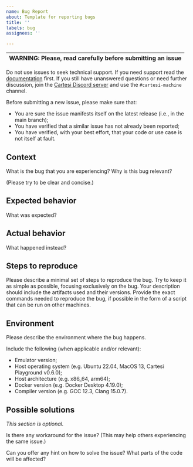 ```yaml
---
name: Bug Report
about: Template for reporting bugs
title: ''
labels: bug
assignees: ''

---
```


| WARNING: Please, read carefully before submitting an issue |
|------------------------------------------------------------|

Do not use issues to seek technical support.
If you need support read the [documentation](https://docs.cartesi.io/) first.
If you still have unanswered questions or need further discussion, join the [Cartesi Discord server](https://discord.gg/cartesi) and use the `#cartesi-machine` channel.

Before submitting a new issue, please make sure that:
- You are sure the issue manifests itself on the latest release (i.e., in the main branch);
- You have verified that a similar issue has not already been reported;
- You have verified, with your best effort, that your code or use case is not itself at fault.

## Context

What is the bug that you are experiencing?
Why is this bug relevant?

(Please try to be clear and concise.)

## Expected behavior

What was expected?

## Actual behavior

What happened instead?

## Steps to reproduce

Please describe a minimal set of steps to reproduce the bug.
Try to keep it as simple as possible, focusing exclusively on the bug.
Your description should include the artifacts used and their versions.
Provide the exact commands needed to reproduce the bug, if possible in the form of a script that can be run on other machines.

## Environment

Please describe the environment where the bug happens.

Include the following (when applicable and/or relevant):
- Emulator version;
- Host operating system (e.g. Ubuntu 22.04, MacOS 13, Cartesi Playground v0.6.0);
- Host architecture (e.g. x86\_64, arm64);
- Docker version (e.g. Docker Desktop 4.19.0);
- Compiler version (e.g. GCC 12.3, Clang 15.0.7).

## Possible solutions

*This section is optional.*

Is there any workaround for the issue? (This may help others experiencing the same issue.)

Can you offer any hint on how to solve the issue?
What parts of the code will be affected?
